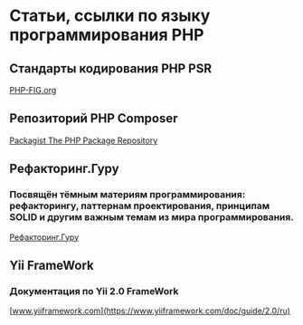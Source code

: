 # Статьи, ссылки по языку программирования PHP

## Стандарты кодирования PHP PSR

[PHP-FIG.org](https://www.php-fig.org/psr/)

## Репозиторий PHP Composer

[Packagist The PHP Package Repository](https://packagist.org/)

## Рефакторинг.Гуру 
### Посвящён тёмным материям программирования: рефакторингу, паттернам проектирования, принципам SOLID и другим важным темам из мира программирования.
[Рефакторинг.Гуру](https://refactoring.guru/ru)

## Yii FrameWork
### Документация по Yii 2.0 FrameWork
[www.yiiframework.com](https://www.yiiframework.com/doc/guide/2.0/ru)

